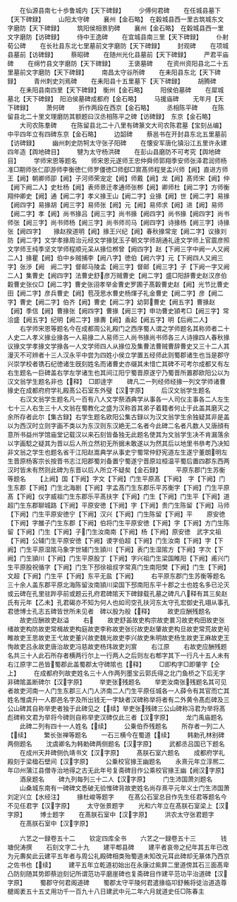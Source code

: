 <!-- { "loadSidebar": true } -->
　　在仙源县南七十歩鲁城内【天下碑録】
　　少傅何君碑
　　在任城县墓下【天下碑録】
　　山阳太守碑
　　襄州【金石略】　在糓城县西一里古筑城东文字磨防【天下碑録】
　　筑阳侯相景豹碑
　　襄州【金石略】　在糓城县西一里文字磨防【访碑録】
　　侍中王逸碑
　　在宜城县南三里【天下碑録】
　　仆射荀公碑
　　在长社县东北七里墓前文字磨防【天下碑録】
　　封观碑
　　在项城县墓前【访碑録】
　　蔡昭碑
　　在随州光化县墓前【天下碑録】
　　严君平庙碑
　　在绵竹县文字磨防【天下碑録】
　　王褒墓碑
　　在资州资阳县北二十五里墓前文字磨防【天下碑録】
　　南昌太守谷所碑
　　在耒阳县东北【天下碑録】
　　青州刺史刘焉碑
　　在耒阳县十五里墓下【天下碑録】
　　胡腾碑
　　在耒阳县南四里【天下碑録】　衡州【金石略】
　　阳侯伯墓碑
　　在犀城墓北【天下碑録】　阳泊侯墓碑成都府【金石略】
　　马援庙碑
　　无年月【天下碑録】
　　萧何碑
　　折作两段在西京【金石略】
　　丞相陈平碑
　　在陈留县北二十里文理磨防其额题曰汉丞相陈平之碑【访碑録】　东京【金石略】
　　大司农陈羣碑
　　在陈留县北二十八里有碑篆文大司农陈君墓【宝刻丛编】　中平四年立有四碑东京【金石略】
　　边韶碑
　　蔡邕书在开封县东北五里墓前【访碑録】
　　幽州刺史防牱太守张子阳碑
　　在懐安军唐化镇沿江五里许永建四年造【舆地碑目】
　　犍为太守杨洪碑
　　在彭山县磨防不可考究【舆地碑目】
　　学师宋恩等题名
　　师宋恩元遂师王忠仲舜师郭翔季安师张泽君润师杨准□期师张仁卲游师李衡徳仁师罗僵徳□师郄□賔髙师程旻孟兴师【阙】直进方师王【阙】朝卿师卲【阙】子河师荣宠定【阙】师戴【阙】龙【阙】髙师宋【阙】仲【阙下阙二人】史杜杨【阙】表师景迁孝通师张栁【阙】卿师杜【阙二字】方师衡翔仲卿史【阙】通【阙二字】孝义掾王山【阙二字】业掾【阙】世【阙二字】易掾【阙四字】易掾胡【阙三字】易师张【阙】元【阙】易师求【阙】进【阙】易师【阙二字】孝【阙】尚书掾吕【阙三字】尚书掾【阙四字】尚书掾【阙四字】尚书师张【阙三字】尚书师杨【阙三字】尚书师司马【阙四字】诗掾杨【阙三字】诗掾张【阙四字】　　掾赵揆道明【阙】掾王兴纪【阙】春秋掾常宠【阙二字】议掾刘防【阙二字】文学孝掾周治元经文学掾犹玉子朝文学师胡通礼逹文学师上官震彦照文学师王纯季坚文学师程顺元呆从掾位桞曾【阙四字】赵【下阙三字中阙一人又阙二人】掾瞿【阙】伯中乡贼捕李【阙八字】徳伯【阙六字】元【下阙四人又阙三字】张渉【阙　阙二字】督邮马陵孟【阙三字】督邮【阙三字】子【下阙一字又阙二人】集曹史【阙四字】法曹史舒彦万贼曹史【阙二字】盛□阳辞曹史赵汉彦伯糓曹史张仪□【阙二字】曹史张诩孝举金曹史罗圃子髙糓曹史赵【阙】光节比曹史田【阙二字】彦兵曹史【阙】苞茂思水曹史杨煇子礼金曹史【阙二字】彦【阙二字】曹史【阙二字】伯齐【阙】曹史【阙二字】幼郭曹史【阙五字】曹掾赵【阙】季信【阙】曹掾张【阙四字】曹掾【阙三字】申功曹史頴考□【阙三字】常洽盛【阙五字】纪明【阙二字】掾夀【阙】盉起【阙五字】明【后阙二人】
　　右学师宋恩等题名今在成都周公礼殿门之西序蜀人谓之学师题名其称师者二十人史二人孝义掾业掾各一人易掾二人易师三人尚书掾尚书师各三人诗掾四人春秋掾议掾文学孝掾文学掾各一人文学师四人从掾位及集曹法曹贼曹辞曹史又三十二人其漫灭不可辨者十三人汉永平中尝为四姓小侯立学置五经师此则蜀郡诸生也当是郡守兴崇学校者镌石纪徳诸生旣刻姓名而诸曹史亦缀其未惜亡其碑不可考尔成都又有左右生题名一巨碑盖右学左学诸生也其间江阳宁蜀晋原遂宁乃蜀晋所置郡欧阳公以为汉文翁学生题名非也【释】　□即逹字
　　碑凡二一列经师经掾一列文学师诸曹掾史在成都府府学礼殿髙公石室东外璧【汉字原】
　　后汉文翁学生题名
　　右汉文翁学生题名凡一百有八人文学祭酒典学从事各一人司仪主事各二人左生七十三人右生三十人文翁在蜀教化之盛为汉称首其弟子着籍者何止于此盖其磨灭之余所存者此尔【集古録】右学生题名欧阳公集古録以为汉文翁学生余独疑其非是盖以为西汉时立则字画不类以为东汉则东汉絶无二名者今此碑二名者凡数人又唐顔有意所书益州学馆庙堂记载汉以来石刻皆备独无此题名使其为文翁学生决不肯漏落余以字画騐之疑其为晋以后人所立然初无所据未敢遂以为然其后以地里书叅考乃决知非文翁之学生也题名省干江阳赵嵩典学从事史宁蜀常仲舒宪道左生遂宁董朗明左生晋原杨客宗长按晋书志江阳郡蜀刘备置宁蜀遂宁晋原竝桓温平蜀后置四郡东西两汉时皆未有然则此碑为东晋以后人所立不疑矣【金石録】
　　平原东郡门生苏衡等题名
　　【上阙】国【下阙】字文【下阙】门生平原髙【下阙】　字【下阙】门生东郡【下阙】门生北海剧【下阙】字孟髙门生东郡乐平苏衡字【下阙】门生平原髙【下阙】仪字威祖门生东郡乐平髙扶字【下阙】门生【下阙】门生平【下阙】道超门生东郡聊城路【下阙】平原安徳【下阙】字【下阙】贵门生陈留【下阙】马师【下阙】门生平原安徳宁【下阙】汉兴【下阙】门生陈留【下阙】平
　　原安徳【下阙】字雒子门生东郡【下阙】伯将门生平原安徳【下阙】字【下阙】方门生陈留【下阙】门生【下阙】子门生汝南南【下阙】杨【下阙】原安徳　武字文祖【下阙】公辅门生平原安徳【下阙】谡字伯超【下阙】门生汝南【下阙】字【下阙】门生平原湿隂马象字世辅门生頴川【下阙】表门生湿隂方【下阙】字次【下阙】门生頴川【下阙】门生平原股丁【下阙】字兴祖门生梁国睢阳【下阙】甫兴门生平原股祝循字【下阙】门生下邳徐祖叔字常真门生南阳樊【下阙】门生【下阙】文超【下阙】门生平【下阙】东平无盐【下阙】
　　右平原东郡门生苏衡等题名三十余人盖东郡平原北海陈留汝南頴川梁国下邳南阳东平十郡之士也姓名多已沦灭或云碑在孔里驻跸亭前或题云孔府君碑隂天下碑録载孔墓之碑凡八释有其三矣赵氏有元年【乙未】孔君碣亦不知为何人也如司空孔扶河东太守孔宏御史孔翊从事孔君徳博士孔志五碑皆世所未见者　碑以股为般【释】
　　故吏应酬残题名
　　故吏应酬故吏赵溢
　　右
　　故吏舒苖故吏构宗故吏睘习故吏构田故吏张绪故吏构防故吏常楫故吏构庭故吏李称故吏张衍故吏赵肇故吏构旦故吏常荒故吏茍睢故吏王思故吏王弋故吏董兴故吏魏光故吏李兴故吏朱明故吏杨生故吏王麻故吏王恂故吏吕永故吏唐治故吏冯慈故吏杨玮故吏刘賔
　　右江原
　　右故吏应酬残题名共三十人此石所存者横两行尔上一行两人之后则左右郫字其下一行凡十五人未有右江原字二邑皆蜀郡此盖蜀郡太守碑隂也【释】
　　□即构字□即肇字【仝上】
　　在成都府列故吏姓名三十人作两列墨宝云郭氏得之北门鱼桥之下后无字非碑隂盖断碑尔【汉字原】
　　举吏张残题名
　　举吏汝南张残题名其可见者故吏河南一人门生东郡三人门人济南二人门生平原任城各一人薛令有其官而亡其姓名惟虞升一人郡邑名字及所出钱无一字缺者汉碑称举将者有二外黄令髙彪碑及三公山碑其自称举吏者独于此碑见之【续】举吏张残碑三公山碑称冯君为举将髙彪碑称文君为举将今碑则自称举吏汉碑仅此三者【汉字原】
　　龙门禹庙题名
　　此碑二列有四十一人姓名【续】
　　公乗伯乔残题名
　　所存者一列二人【续】
　　繁长张禅等题名
　　一石三横今在蜀道【续】
　　韩勅孔林别碑两侧题名
　　沈虞卿名为韩勅碑两侧题名【汉字原】
　　武都丞吕国已下题名
　　在成州天井碑侧仇靖书文【汉字原】
　　髙朕石室六题名
　　成都府学礼殿刻于梁楹石壁间【汉字原】
　　公乗校官掾王幽题名
　　永熹元年立淳熈二年卬州蒲江县僧寺治地得之古无此年号复斋碑目作公乘校官掾王幽【阙汉字原】
　　酒泉题名
　　碑九列每列三十二人【汉字原】
　　门生沛国萧刘题名
　　山桑城东南有一碑碑文悉破无验惟碑背故吏姓名尚存熹平元年义士门生沛国萧刘定兴立【水经注】
　　掾杜峻等题字
　　在髙公石室总目作先生任君等题名今不见任君字【汉字原】
　　太守张景题字
　　光和六年立在髙朕石室梁上【汉字原】
　　博士题字
　　在髙朕石室中【汉字原】
　　洪农太守张君题字
　　在髙朕石室中【汉字原】

　　六艺之一録卷五十二
　　钦定四库全书
　　六艺之一録卷五十三　　　　钱塘倪涛撰
　　石刻文字二十九
　　建平郫县碑
　　建平者哀帝之纪年其五年已改为元夀矣此云建平五年者与周公礼殿碑相类殆蜀道未知改元耳此碑却无篆体乃西京之佐书也【续】
　　建平五年立乾道初始出在永康过紫屛二里道傍其石三面髙卑凸防刻随其势即蔡迨刻记所谓范功平磨崖碑也复斋碑目作建平范功平治道碑【汉字原】
　　蜀郡守何君阁道碑
　　蜀郡太守平陵何君遣掾临卭舒鲔将徒治道造尊楗阁袤五十五丈用功千一百九十八日建武中元二年六月就道史任□陈春主
